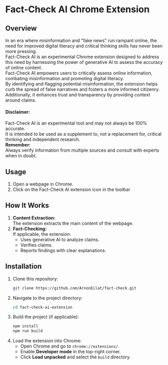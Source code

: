 # Fact-Check AI Chrome Extension

## Overview

In an era where misinformation and "fake news" run rampant online, the need for improved digital literacy and critical thinking skills has never been more pressing. \
Fact-Check AI is an experimental Chrome extension designed to address this need by harnessing the power of generative AI to assess the accuracy of online content. \
Fact-Check AI empowers users to critically assess online information, combating misinformation and promoting digital literacy. \
By identifying and flagging potential misinformation, the extension helps curb the spread of false narratives and fosters a more informed citizenry. \
Additionally, it enhances trust and transparency by providing context around claims.

#### Disclaimer:

Fact-Check AI is an experimental tool and may not always be 100% accurate. \
It is intended to be used as a supplement to, not a replacement for, critical thinking and independent research. \
**Remember:** \
Always verify information from multiple sources and consult with experts when in doubt.

## Usage

1. Open a webpage in Chrome.
2. Click on the Fact-Check AI extension icon in the toolbar

## How It Works

1. **Content Extraction:** \
   The extension extracts the main content of the webpage.
2. **Fact-Checking:** \
   If applicable, the extension:
   - Uses generative AI to analyze claims.
   - Verifies claims.
   - Reports findings with clear explanations.

## Installation

1. Clone this repository:
   ```bash
   git clone https://github.com/ArnonEilat/fact-check.git
   ```
2. Navigate to the project directory:
   ```bash
   cd fact-check-ai-extension
   ```
3. Build the project (if applicable):
   ```bash
   npm install
   npm run build
   ```
4. Load the extension into Chrome:
   - Open Chrome and go to `chrome://extensions/`.
   - Enable **Developer mode** in the top-right corner.
   - Click **Load unpacked** and select the `build` directory.
